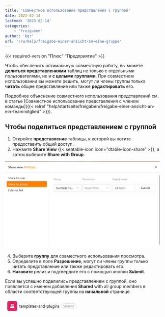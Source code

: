 ```yaml
---
title: 'Совместное использование представления с группой'
date: 2023-02-14
lastmod: '2023-02-14'
categories:
    - 'freigaben'
author: 'kgr'
url: '/ru/help/freigabe-einer-ansicht-an-eine-gruppe'
---
```


{{< required-version "Плюс" "Предприятие" >}}

Чтобы обеспечить оптимальную совместную работу, вы можете **делиться** **представлениями** таблиц не только с отдельными пользователями, но и **с целыми группами**. При совместном использовании вы можете решить, могут ли члены группы только **читать** общее представление или также **редактировать** его.

Подробное объяснение совместного использования представлений см. в статье [Совместное использование представления с членом команды]({{< relref "help/startseite/freigaben/freigabe-einer-ansicht-an-ein-teammitglied" >}}).

## Чтобы поделиться представлением с группой

1. Откройте **представление** таблицы, к которой вы хотите предоставить общий доступ.
2. Нажмите **Share View** {{< seatable-icon icon="dtable-icon-share" >}}, а затем выберите **Share with Group**.

![Совместное использование представления с группой](images/Freigabe-einer-Ansicht-an-eine-Gruppe.png)

4. Выберите **группу** для совместного использования просмотра.
5. Определите в поле **Разрешение**, могут ли члены группы только читать представление или также редактировать его.
6. **Назовите** релиз и подтвердите его с помощью кнопки **Submit**.

Если вы успешно поделились представлением с группой, оно появляется с именем добавления **Shared** with all group members в области соответствующей группы на **начальной** странице.

![Раздельный просмотр в группе на главной странице](images/Geteilte-Ansicht-in-einer-Gruppe-auf-der-Startseite.png)
